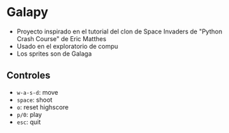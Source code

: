 # Galapy

- Proyecto inspirado en el tutorial del clon de Space Invaders de "Python Crash Course" de Eric Matthes 
- Usado en el exploratorio de compu
- Los sprites son de Galaga

## Controles
- ```w-a-s-d```: move
- ```space```: shoot
- ```o```: reset highscore
- ```p/0```: play
- ```esc```: quit